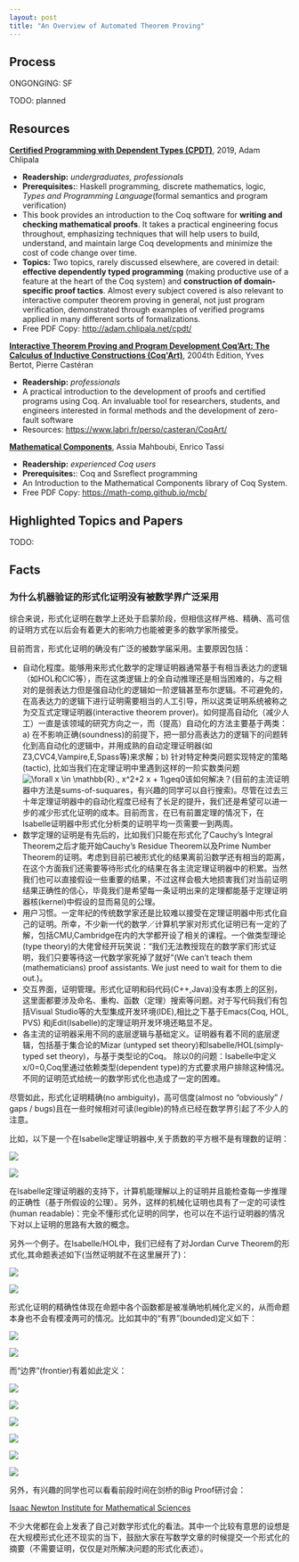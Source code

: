 ```yaml
---
layout: post
title: "An Overview of Automated Theorem Proving"
---
```




## Process
ONGONGING: SF

TODO: planned

## Resources

[**Certified Programming with Dependent Types (CPDT)**](https://www.amazon.com/Certified-Programming-Dependent-Types-Introduction/dp/0262026651/ref=sr_1_fkmrnull_1?keywords=Certified+Programming+with+Dependent+Types&qid=1555168397&s=books&sr=1-1-fkmrnull), 2019, Adam Chlipala

- **Readership:** _undergraduates, professionals_
- **Prerequisites:**: Haskell programming, discrete mathematics, logic, _Types and Programming Language_(formal semantics and program verification)
- This book provides an introduction to the Coq software for **writing and checking mathematical proofs**. It takes a practical engineering focus throughout, emphasizing techniques that will help users to build, understand, and maintain large Coq developments and minimize the cost of code change over time.
- **Topics:** Two topics, rarely discussed elsewhere, are covered in detail: **effective dependently typed programming** (making productive use of a feature at the heart of the Coq system) and **construction of domain-specific proof tactics**. Almost every subject covered is also relevant to interactive computer theorem proving in general, not just program verification, demonstrated through examples of verified programs applied in many different sorts of formalizations.
- Free PDF Copy: http://adam.chlipala.net/cpdt/

[**Interactive Theorem Proving and Program Development Coq’Art: The Calculus of Inductive Constructions (Coq'Art)**](https://www.amazon.com/Interactive-Theorem-Proving-Program-Development/dp/3540208542/ref=sr_1_fkmrnull_1?keywords=Interactive+Theorem+Proving+and+Program+Development+Coq%E2%80%99Art%3A+The+Calculus+of+Inductive+Constructions&qid=1555168417&s=books&sr=1-1-fkmrnull), 2004th Edition, Yves Bertot, Pierre Castéran

- **Readership:** _professionals_
- A practical introduction to the development of proofs and certified programs using Coq. An invaluable tool for researchers, students, and engineers interested in formal methods and the development of zero-fault software
- Resources: https://www.labri.fr/perso/casteran/CoqArt/

[**Mathematical Components**](https://math-comp.github.io/mcb/), Assia Mahboubi, Enrico Tassi

- **Readership:** _experienced Coq users_
- **Prerequisites:**: Coq and Ssreflect programming
- An Introduction to the Mathematical Components library of Coq System.
- Free PDF Copy: https://math-comp.github.io/mcb/

## Highlighted Topics and Papers

TODO: 

## Facts

### 为什么机器验证的形式化证明没有被数学界广泛采用

综合来说，形式化证明在数学上还处于启蒙阶段，但相信这样严格、精确、高可信的证明方式在以后会有着更大的影响力也能被更多的数学家所接受。

目前而言，形式化证明的确没有广泛的被数学届采用。主要原因包括：

*   自动化程度。能够用来形式化数学的定理证明器通常基于有相当表达力的逻辑（如HOL和CIC等），而在这类逻辑上的全自动推理还是相当困难的，与之相对的是弱表达力但是强自动化的逻辑如一阶逻辑甚至布尔逻辑。不可避免的，在高表达力的逻辑下进行证明需要相当的人工引导，所以这类证明系统被称之为交互式定理证明器(interactive theorem prover)。如何提高自动化（减少人工）一直是该领域的研究方向之一，而（提高）自动化的方法主要基于两类：a) 在不影响正确(soundness)的前提下，把一部分高表达力的逻辑下的问题转化到高自动化的逻辑中，并用成熟的自动定理证明器(如Z3,CVC4,Vampire,E,Spass等)来求解；b) 针对特定种类问题实现特定的策略(tactic), 比如当我们在定理证明中里遇到这样的一阶实数类问题 ![\forall x \in \mathbb{R}.\, x^2+2 x + 1\geq0](https://www.zhihu.com/equation?tex=%5Cforall+x+%5Cin+%5Cmathbb%7BR%7D.%5C%2C+x%5E2%2B2+x+%2B+1%5Cgeq0)该如何解决？(目前的主流证明器中方法是sums-of-suquares，有兴趣的同学可以自行搜索)。尽管在过去三十年定理证明器中的自动化程度已经有了长足的提升，我们还是希望可以进一步的减少形式化证明的成本。目前而言，在已有前置定理的情况下，在Isabelle证明器中形式化分析类的证明平均一页需要一到两周。
*   数学定理的证明是有先后的，比如我们只能在形式化了Cauchy’s Integral Theorem之后才能开始Cauchy’s Residue Theorem以及Prime Number Theorem的证明。考虑到目前已被形式化的结果离前沿数学还有相当的距离，在这个方面我们还需要等待形式化的结果在各主流定理证明器中的积累。当然我们也可以直接假设一些重要的结果，不过这样会极大地损害我们对当前证明结果正确性的信心，毕竟我们是希望每一条证明出来的定理都能基于定理证明器核(kernel)中假设的显而易见的公理。
*   用户习惯。一定年纪的传统数学家还是比较难以接受在定理证明器中形式化自己的证明。所幸，不少新一代的数学／计算机学家对形式化证明已有一定的了解，包括CMU,Cambridge在内的大学都开设了相关的课程。一个做类型理论(type theory)的大佬曾经开玩笑说：“我们无法教授现在的数学家们形式证明，我们只要等待这一代数学家死掉了就好”(We can’t teach them (mathematicians) proof assistants. We just need to wait for them to die out.)。
*   交互界面，证明管理。形式化证明和码代码(C++,Java)没有本质上的区别，这里面都要涉及命名、重构、函数（定理）搜索等问题。对于写代码我们有包括Visual Studio等的大型集成开发环境(IDE),相比之下基于Emacs(Coq, HOL, PVS) 和jEdit(Isabelle)的定理证明开发环境还略显不足。
*   各主流的证明器采用不同的底层逻辑与基础定义。证明器有着不同的底层逻辑，包括基于集合论的Mizar (untyped set theory)和Isabelle/HOL(simply-typed set theory)，与基于类型论的Coq。 除以0的问题：Isabelle中定义x/0=0,Coq里通过依赖类型(dependent type)的方式要求用户排除这种情况。不同的证明范式给统一的数学形式化也造成了一定的困难。

尽管如此，形式化证明精确(no ambiguity)，高可信度(almost no “obviously” / gaps / bugs)且在一些时候相对可读(legible)的特点已经在数学界引起了不少人的注意。

比如，以下是一个在Isabelle定理证明器中,关于质数的平方根不是有理数的证明：

![](https://pic2.zhimg.com/50/v2-9641a1a6be3c1baa08c399814c745ab9_hd.jpg)

![](https://pic2.zhimg.com/80/v2-9641a1a6be3c1baa08c399814c745ab9_hd.jpg)

在Isabelle定理证明器的支持下，计算机能理解以上的证明并且能检查每一步推理的正确性（基于所假设的公理）。另外，这样的机械化证明也具有了一定的可读性(human readable)：完全不懂形式化证明的同学，也可以在不运行证明器的情况下对以上证明的思路有大致的概念。

另外一个例子。在Isabelle/HOL中，我们已经有了对Jordan Curve Theorem的形式化,其命题表述如下(当然证明就不在这里展开了)：

![](https://pic2.zhimg.com/50/v2-9189723e4d77b280bf453b05c97b4465_hd.jpg)

![](https://pic2.zhimg.com/80/v2-9189723e4d77b280bf453b05c97b4465_hd.jpg)

形式化证明的精确性体现在命题中各个函数都是被准确地机械化定义的，从而命题本身也不会有模凌两可的情况。比如其中的“有界”(bounded)定义如下：

![](https://pic1.zhimg.com/50/v2-5210164248eab80e5f39cf4de17e2fcc_hd.jpg)

![](https://pic1.zhimg.com/80/v2-5210164248eab80e5f39cf4de17e2fcc_hd.jpg)

而“边界”(frontier)有着如此定义：

![](https://pic3.zhimg.com/50/v2-890d603fbb0d07fd1f676cce684d2b1d_hd.jpg)

![](https://pic3.zhimg.com/80/v2-890d603fbb0d07fd1f676cce684d2b1d_hd.jpg)

![](https://pic2.zhimg.com/50/v2-e77526a53578fda5cbfee8a61bee2b2a_hd.jpg)

![](https://pic2.zhimg.com/80/v2-e77526a53578fda5cbfee8a61bee2b2a_hd.jpg)

![](https://pic2.zhimg.com/50/v2-49a0f5d8069d0fd862181ccfef491b67_hd.jpg)

![](https://pic2.zhimg.com/80/v2-49a0f5d8069d0fd862181ccfef491b67_hd.jpg)

  

另外，有兴趣的同学也可以看看前段时间在剑桥的Big Proof研讨会：

[Isaac Newton Institute for Mathematical Sciences](https://link.zhihu.com/?target=https%3A//www.newton.ac.uk/event/bpr)

不少大佬都在会上发表了自己对数学形式化的看法。其中一个比较有意思的设想是在大规模形式化还不现实的当下，鼓励大家在写数学文章的时候提交一个形式化的摘要（不需要证明，仅仅是对所解决问题的形式化表述）。

  

